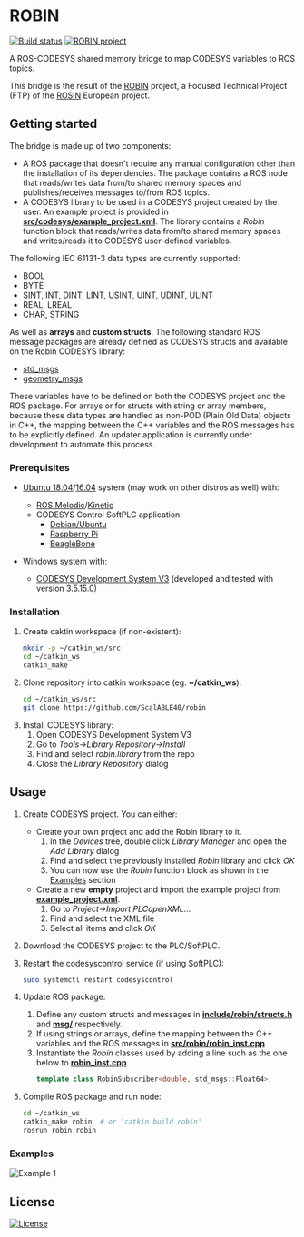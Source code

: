 # ROBIN

[![Build status](https://travis-ci.org/ScalABLE40/robin.svg?branch=master)](https://travis-ci.org/ScalABLE40/robin) [![ROBIN project](https://img.shields.io/badge/project-ROBIN-informational)](https://rosin-project.eu/ftp/robin)

A ROS-CODESYS shared memory bridge to map CODESYS variables to ROS topics.

This bridge is the result of the [ROBIN](https://rosin-project.eu/ftp/robin) project, a Focused Technical Project (FTP) of the [ROSIN](https://rosin-project.eu/) European project.

<!-- 
## Table of contents

* [Getting started](#getting-started)
    * [Prerequisites](#prerequisites)
    * [Installation](#installation)
* [Usage](#usage)
    * [Examples](#examples)
* [License](#license) -->


<!-- TODO -->
<!-- ## About -->


<!-- TODO -->
<!-- ### Built With -->


<!-- TODO -->
## Getting started

<!-- The bridge maps CODESYS variables to ROS topics through shared memory. -->

<!-- It uses shared memory for interprocess communication therefore, both sides of the bridge (ROS and CODESYS) must be running on the same system. -->

The bridge is made up of two components:
* A ROS package that doesn't require any manual configuration other than the installation of its dependencies. The package contains a ROS node that reads/writes data from/to shared memory spaces and publishes/receives messages to/from ROS topics.
* A CODESYS library to be used in a CODESYS project created by the user. An example project is provided in [__src/codesys/example_project.xml__](https://github.com/ScalABLE40/robin/blob/master/src/codesys/example_project.xml). The library contains a _Robin_ function block that reads/writes data from/to shared memory spaces and writes/reads it to CODESYS user-defined variables.

The following IEC 61131-3 data types are currently supported:
* BOOL
* BYTE
* SINT, INT, DINT, LINT, USINT, UINT, UDINT, ULINT
* REAL, LREAL
* CHAR, STRING

As well as __arrays__ and __custom structs__. The following standard ROS message packages are already defined as CODESYS structs and available on the Robin CODESYS library: <!-- TODO list msg pkgs -->
* [std_msgs](http://wiki.ros.org/std_msgs)
* [geometry_msgs](http://wiki.ros.org/geometry_msgs)

These variables have to be defined on both the CODESYS project and the ROS package. For arrays or for structs with string or array members, because these data types are handled as non-POD (Plain Old Data) objects in C++, the mapping between the C++ variables and the ROS messages has to be explicitly defined. An updater application is currently under development to automate this process.

<!-- The bridge was tested on [Ubuntu 18.04](http://releases.ubuntu.com/18.04/) with [ROS Melodic](http://wiki.ros.org/melodic) and [Ubuntu 16.04](http://releases.ubuntu.com/16.04/) with [ROS Kinetic](http://wiki.ros.org/kinetic). -->

### Prerequisites

* [Ubuntu 18.04](http://releases.ubuntu.com/18.04/)/[16.04](http://releases.ubuntu.com/16.04/) system (may work on other distros as well) with:
    * [ROS Melodic](http://wiki.ros.org/melodic)/[Kinetic](http://wiki.ros.org/kinetic)
    * CODESYS Control SoftPLC application:
        * [Debian/Ubuntu](https://store.codesys.com/codesys-control-for-linux-sl.html?___store=en)
        * [Raspberry Pi](https://store.codesys.com/codesys-control-for-raspberry-pi-sl.html?___store=en)
        * [BeagleBone](https://store.codesys.com/codesys-control-for-beaglebone-sl.html?___store=en)

* Windows system with:
    * [CODESYS Development System V3](https://store.codesys.com/codesys.html?___store=en) (developed and tested with version 3.5.15.0)

<!-- TODO? prerequisites installation instructions (links?) -->

<!-- TODO -->
### Installation

1. Create caktin workspace (if non-existent):
    ```sh
    mkdir -p ~/catkin_ws/src
    cd ~/catkin_ws
    catkin_make
    ```

2. Clone repository into catkin workspace (eg. __\~/catkin_ws__):
    ```sh
    cd ~/catkin_ws/src
    git clone https://github.com/ScalABLE40/robin
    ```

<!-- 
3. Compile bridge package:
    ```sh
    cd ~/catkin_ws
    catkin_make robin  # or 'catkin build robin'
    source ~/catkin_ws/devel/setup.bash
    ``` -->

3. Install CODESYS library:
    1. Open CODESYS Development System V3
    2. Go to _Tools->Library Repository->Install_
    3. Find and select _robin.library_ from the repo
    4. Close the _Library Repository_ dialog


<!-- TODO -->
## Usage

1. Create CODESYS project. You can either:
    * Create your own project and add the Robin library to it.
        1. In the _Devices_ tree, double click _Library Manager_ and open the _Add Library_ dialog
        2. Find and select the previously installed _Robin_ library and click _OK_
        3. You can now use the _Robin_ function block as shown in the [Examples](#examples) section
    * Create a new __empty__ project and import the example project from [__example_project.xml__](https://github.com/ScalABLE40/robin/blob/master/src/codesys/example_project.xml).
        1. Go to _Project->Import PLCopenXML..._
        2. Find and select the XML file
        3. Select all items and click _OK_

2. Download the CODESYS project to the PLC/SoftPLC.

3. Restart the codesyscontrol service (if using SoftPLC):
    ```sh
    sudo systemctl restart codesyscontrol
    ```

4. Update ROS package:
    1. Define any custom structs and messages in [__include/robin/structs.h__](https://github.com/ScalABLE40/robin/blob/master/include/robin/structs.h) and [__msg/__](https://github.com/ScalABLE40/robin/blob/master/msg) respectively.
    2. If using strings or arrays, define the mapping between the C++ variables and the ROS messages in [__src/robin/robin_inst.cpp__](https://github.com/ScalABLE40/robin/blob/master/src/robin/robin_inst.cpp)
    3. Instantiate the _Robin_ classes used by adding a line such as the one below to [__robin_inst.cpp__](https://github.com/ScalABLE40/robin/blob/master/src/robin/robin_inst.cpp).
        ```c++
        template class RobinSubscriber<double, std_msgs::Float64>;
        ```

5. Compile ROS package and run node:
    ```sh
    cd ~/catkin_ws
    catkin_make robin  # or 'catkin build robin'
    rosrun robin robin
    ```

<!-- TODO -->
### Examples

![Example 1](https://raw.githubusercontent.com/ScalABLE40/robin/master/doc/examples/usage_example1.png)

<!-- TODO -->
<!-- ## Running the tests -->


<!-- TODO -->
<!-- ## Development setup -->


<!-- TODO -->
<!-- ## Deployment -->


<!-- TODO -->
<!-- ## Release history -->


<!-- TODO -->
<!-- ## Roadmap -->


<!-- TODO -->
<!-- ## Contributing -->


<!-- TODO -->
<!-- ## Authors -->


## License

[![License](https://img.shields.io/badge/license-Apache%202.0-blue.svg)](https://opensource.org/licenses/Apache-2.0)


<!-- TODO -->
<!-- ## Contact -->


<!-- TODO -->
<!-- ## Acknowledgements -->
